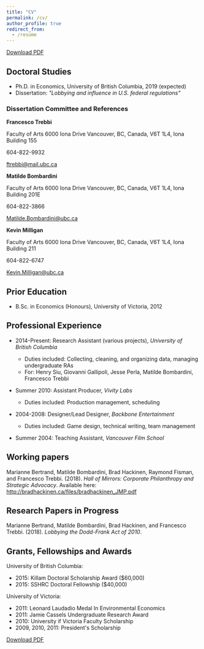 ```yaml
---
title: "CV"
permalink: /cv/
author_profile: true
redirect_from:
  - /resume
---
```


[Download PDF](https://bradhackinen.ca/files/BradHackinen_CV.pdf)


## Doctoral Studies
* Ph.D. in Economics, University of British Columbia, 2019 (expected)
* Dissertation: _"Lobbying and influence in U.S. federal regulations"_

### Dissertation Committee and References
__Francesco Trebbi__

Faculty of Arts
6000 Iona Drive
Vancouver, BC,
Canada,
V6T 1L4,
Iona Building 155

604-822-9932

<ftrebbi@mail.ubc.ca>

__Matilde Bombardini__

Faculty of Arts
6000 Iona Drive
Vancouver, BC,
Canada,
V6T 1L4,
Iona Building 201E

604-822-3866

<Matilde.Bombardini@ubc.ca>

__Kevin Milligan__

Faculty of Arts
6000 Iona Drive
Vancouver, BC,
Canada,
V6T 1L4,
Iona Building 211

604-822-6747

<Kevin.Milligan@ubc.ca>


## Prior Education
* B.Sc. in Economics (Honours), University of Victoria, 2012

## Professional Experience
* 2014-Present: Research Assistant (various projects), _University of British Columbia_
  * Duties included: Collecting, cleaning, and organizing data, managing undergraduate RAs
  * For: Henry Siu, Giovanni Gallipoli, Jesse Perla, Matilde Bombardini, Francesco Trebbi


* Summer 2010: Assistant Producer, _Vivity Labs_
  * Duties included: Production management, scheduling


* 2004-2008: Designer/Lead Designer, _Backbone Entertainment_
  * Duties included: Game design, technical writing, team management


* Summer 2004: Teaching Assistant, _Vancouver Film School_


##  Working papers
Marianne Bertrand, Matilde Bombardini, Brad Hackinen, Raymond Fisman, and Francesco Trebbi. (2018). _Hall of Mirrors: Corporate Philanthropy and Strategic Advocacy_. Available here:  http://bradhackinen.ca/files/bradhackinen_JMP.pdf

## Research Papers in Progress
Marianne Bertrand, Matilde Bombardini, Brad Hackinen, and Francesco Trebbi. (2018). _Lobbying the Dodd-Frank Act of 2010_.

## Grants, Fellowships and Awards
University of British Columbia:
- 2015: Killam Doctoral Scholarship Award ($60,000)
- 2015: SSHRC Doctoral Fellowship ($40,000)


University of Victoria:
- 2011: Leonard Laudadio Medal In Environmental Economics
- 2011: Jamie Cassels Undergraduate Research Award
- 2010: University if Victoria Faculty Scholarship
- 2009, 2010, 2011: President's Scholarship

[Download PDF](https://bradhackinen.ca/files/BradHackinen_CV.pdf)
